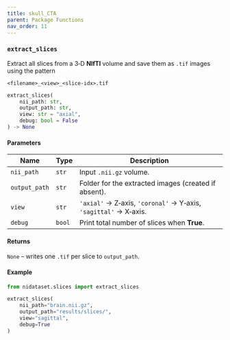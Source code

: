 ```yaml
---
title: skull_CTA
parent: Package Functions
nav_order: 11
---
```


### `extract_slices`

Extract all slices from a 3‑D **NIfTI** volume and save them as `.tif` images using the pattern

```
<filename>_<view>_<slice‑idx>.tif
```

```python
extract_slices(
    nii_path: str,
    output_path: str,
    view: str = "axial",
    debug: bool = False
) -> None
```

#### Parameters

| Name          | Type   | Description                                                      |
| ------------- | ------ | ---------------------------------------------------------------- |
| `nii_path`    | `str`  | Input `.nii.gz` volume.                                          |
| `output_path` | `str`  | Folder for the extracted images (created if absent).             |
| `view`        | `str`  | `'axial'` → Z‑axis, `'coronal'` → Y‑axis, `'sagittal'` → X‑axis. |
| `debug`       | `bool` | Print total number of slices when **True**.                      |

#### Returns

`None` – writes one `.tif` per slice to `output_path`.

#### Example

```python
from nidataset.slices import extract_slices

extract_slices(
    nii_path="brain.nii.gz",
    output_path="results/slices/",
    view="sagittal",
    debug=True
)
```